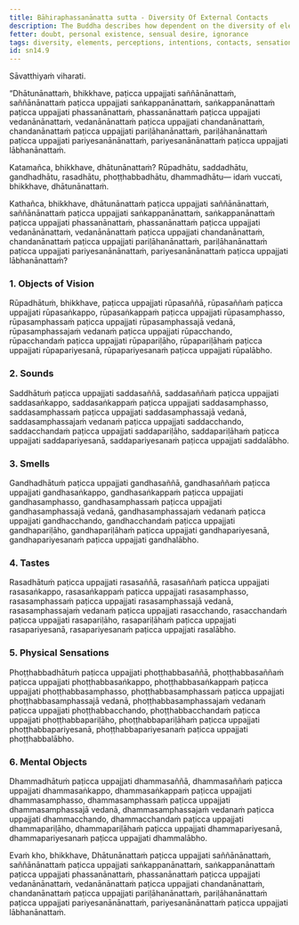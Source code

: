 ```yaml
---
title: Bāhiraphassanānatta sutta - Diversity Of External Contacts
description: The Buddha describes how dependent on the diversity of elements, there arises a diversity of perceptions, intentions, contacts, sensations connected with contact, desires, fevers, quests, and acquisitions.
fetter: doubt, personal existence, sensual desire, ignorance
tags: diversity, elements, perceptions, intentions, contacts, sensations, feelings, desires, fevers, quests, acquisitions, objects of vision, sounds, smells, tastes, physical sensations, mental objects, form element, sound element, odor element, taste element, touch element, six sense bases, sn, sn12-21, sn14
id: sn14.9
---
```


Sāvatthiyaṁ viharati.

“Dhātunānattaṁ, bhikkhave, paṭicca uppajjati saññānānattaṁ,
saññānānattaṁ paṭicca uppajjati saṅkappanānattaṁ,
saṅkappanānattaṁ paṭicca uppajjati phassanānattaṁ,
phassanānattaṁ paṭicca uppajjati vedanānānattaṁ,
vedanānānattaṁ paṭicca uppajjati chandanānattaṁ,
chandanānattaṁ paṭicca uppajjati pariḷāhanānattaṁ,
pariḷāhanānattaṁ paṭicca uppajjati pariyesanānānattaṁ,
pariyesanānānattaṁ paṭicca uppajjati lābhanānattaṁ.

Katamañca, bhikkhave, dhātunānattaṁ? Rūpadhātu, saddadhātu, gandhadhātu, rasadhātu, phoṭṭhabbadhātu, dhammadhātu— idaṁ vuccati, bhikkhave, dhātunānattaṁ.

Kathañca, bhikkhave, dhātunānattaṁ paṭicca uppajjati saññānānattaṁ,
saññānānattaṁ paṭicca uppajjati saṅkappanānattaṁ,
saṅkappanānattaṁ paṭicca uppajjati phassanānattaṁ,
phassanānattaṁ paṭicca uppajjati vedanānānattaṁ,
vedanānānattaṁ paṭicca uppajjati chandanānattaṁ,
chandanānattaṁ paṭicca uppajjati pariḷāhanānattaṁ,
pariḷāhanānattaṁ paṭicca uppajjati pariyesanānānattaṁ,
pariyesanānānattaṁ paṭicca uppajjati lābhanānattaṁ?

### 1. Objects of Vision

Rūpadhātuṁ, bhikkhave, paṭicca uppajjati rūpasaññā,
rūpasaññaṁ paṭicca uppajjati rūpasaṅkappo,
rūpasaṅkappaṁ paṭicca uppajjati rūpasamphasso,
rūpasamphassaṁ paṭicca uppajjati rūpasamphassajā vedanā,
rūpasamphassajaṁ vedanaṁ paṭicca uppajjati rūpacchando,
rūpacchandaṁ paṭicca uppajjati rūpapariḷāho,
rūpapariḷāhaṁ paṭicca uppajjati rūpapariyesanā,
rūpapariyesanaṁ paṭicca uppajjati rūpalābho.

### 2. Sounds

Saddhātuṁ paṭicca uppajjati saddasaññā,
saddasaññaṁ paṭicca uppajjati saddasaṅkappo,
saddasaṅkappaṁ paṭicca uppajjati saddasamphasso,
saddasamphassaṁ paṭicca uppajjati saddasamphassajā vedanā,
saddasamphassajaṁ vedanaṁ paṭicca uppajjati saddacchando,
saddacchandaṁ paṭicca uppajjati saddapariḷāho,
saddapariḷāhaṁ paṭicca uppajjati saddapariyesanā,
saddapariyesanaṁ paṭicca uppajjati saddalābho.

### 3. Smells

Gandhadhātuṁ paṭicca uppajjati gandhasaññā,
gandhasaññaṁ paṭicca uppajjati gandhasaṅkappo,
gandhasaṅkappaṁ paṭicca uppajjati gandhasamphasso,
gandhasamphassaṁ paṭicca uppajjati gandhasamphassajā vedanā,
gandhasamphassajaṁ vedanaṁ paṭicca uppajjati gandhacchando,
gandhacchandaṁ paṭicca uppajjati gandhapariḷāho,
gandhapariḷāhaṁ paṭicca uppajjati gandhapariyesanā,
gandhapariyesanaṁ paṭicca uppajjati gandhalābho.

### 4. Tastes

Rasadhātuṁ paṭicca uppajjati rasasaññā,
rasasaññaṁ paṭicca uppajjati rasasaṅkappo,
rasasaṅkappaṁ paṭicca uppajjati rasasamphasso,
rasasamphassaṁ paṭicca uppajjati rasasamphassajā vedanā,
rasasamphassajaṁ vedanaṁ paṭicca uppajjati rasacchando,
rasacchandaṁ paṭicca uppajjati rasapariḷāho,
rasapariḷāhaṁ paṭicca uppajjati rasapariyesanā,
rasapariyesanaṁ paṭicca uppajjati rasalābho.

### 5. Physical Sensations

Phoṭṭhabbadhātuṁ paṭicca uppajjati phoṭṭhabbasaññā,
phoṭṭhabbasaññaṁ paṭicca uppajjati phoṭṭhabbasaṅkappo,
phoṭṭhabbasaṅkappaṁ paṭicca uppajjati phoṭṭhabbasamphasso,
phoṭṭhabbasamphassaṁ paṭicca uppajjati phoṭṭhabbasamphassajā vedanā,
phoṭṭhabbasamphassajaṁ vedanaṁ paṭicca uppajjati phoṭṭhabbacchando,
phoṭṭhabbacchandaṁ paṭicca uppajjati phoṭṭhabbapariḷāho,
phoṭṭhabbapariḷāhaṁ paṭicca uppajjati phoṭṭhabbapariyesanā,
phoṭṭhabbapariyesanaṁ paṭicca uppajjati phoṭṭhabbalābho.

### 6. Mental Objects

Dhammadhātuṁ paṭicca uppajjati dhammasaññā,
dhammasaññaṁ paṭicca uppajjati dhammasaṅkappo,
dhammasaṅkappaṁ paṭicca uppajjati dhammasamphasso,
dhammasamphassaṁ paṭicca uppajjati dhammasamphassajā vedanā,
dhammasamphassajaṁ vedanaṁ paṭicca uppajjati dhammacchando,
dhammacchandaṁ paṭicca uppajjati dhammapariḷāho,
dhammapariḷāhaṁ paṭicca uppajjati dhammapariyesanā,
dhammapariyesanaṁ paṭicca uppajjati dhammalābho.

Evaṁ kho, bhikkhave, Dhātunānattaṁ paṭicca uppajjati saññānānattaṁ, saññānānattaṁ paṭicca uppajjati saṅkappanānattaṁ, saṅkappanānattaṁ paṭicca uppajjati phassanānattaṁ, phassanānattaṁ paṭicca uppajjati vedanānānattaṁ, vedanānānattaṁ paṭicca uppajjati chandanānattaṁ, chandanānattaṁ paṭicca uppajjati pariḷāhanānattaṁ, pariḷāhanānattaṁ paṭicca uppajjati pariyesanānānattaṁ, pariyesanānānattaṁ paṭicca uppajjati lābhanānattaṁ.